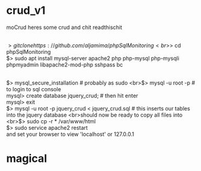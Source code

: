 # crud_v1
moCrud
heres some crud and chit
readthischit

<br>$> git clone https://github.com/aljamima/phpSqlMonitoring 
<br>$> cd phpSqlMonitoring
<br>$> sudo apt install mysql-server apache2 php php-mysql php-mysqli phpmyadmin libapache2-mod-php sshpass bc

<br>$> mysql_secure_installation # probably as sudo
<br>$> mysql -u root -p # to login to sql console
<br>mysql> create database jquery_crud; # then hit enter
<br>mysql> exit
<br>$> mysql -u root -p jquery_crud < jquery_crud.sql # this inserts our tables into the jquery database
<br>should now be ready to copy all files into 
<br>$> sudo cp -r * /var/www/html
<br>$> sudo service apache2 restart
<br>and set your browser to view 'localhost' or 127.0.0.1
# magical
